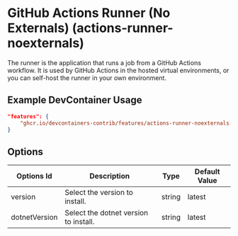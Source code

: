
# GitHub Actions Runner (No Externals) (actions-runner-noexternals)

The runner is the application that runs a job from a GitHub Actions workflow. It is used by GitHub Actions in the hosted virtual environments, or you can self-host the runner in your own environment.

## Example DevContainer Usage

```json
"features": {
    "ghcr.io/devcontainers-contrib/features/actions-runner-noexternals:1": {}
}
```

## Options

| Options Id | Description | Type | Default Value |
|-----|-----|-----|-----|
| version | Select the version to install. | string | latest |
| dotnetVersion | Select the dotnet version to install. | string | latest |



